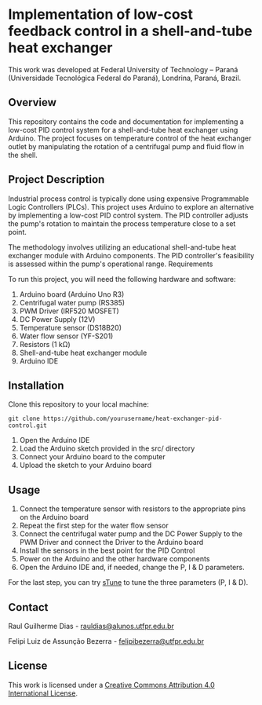 # Implementation of low-cost feedback control in a shell-and-tube heat exchanger

This work was developed at Federal University of Technology – Paraná (Universidade Tecnológica Federal do Paraná), Londrina, Paraná, Brazil.

## Overview

This repository contains the code and documentation for implementing a low-cost PID control system for a shell-and-tube heat exchanger using Arduino. The project focuses on temperature control of the heat exchanger outlet by manipulating the rotation of a centrifugal pump and fluid flow in the shell.

## Project Description

Industrial process control is typically done using expensive Programmable Logic Controllers (PLCs). This project uses Arduino to explore an alternative by implementing a low-cost PID control system. The PID controller adjusts the pump's rotation to maintain the process temperature close to a set point.

The methodology involves utilizing an educational shell-and-tube heat exchanger module with Arduino components. The PID controller's feasibility is assessed within the pump's operational range.
Requirements

To run this project, you will need the following hardware and software:

1. Arduino board (Arduino Uno R3)
2. Centrifugal water pump (RS385)
3. PWM Driver (IRF520 MOSFET)
4. DC Power Supply (12V)
5. Temperature sensor (DS18B20)
6. Water flow sensor (YF-S201)
7. Resistors (1 kΩ)
8. Shell-and-tube heat exchanger module
9. Arduino IDE

## Installation

Clone this repository to your local machine:
```
git clone https://github.com/yourusername/heat-exchanger-pid-control.git
```
1. Open the Arduino IDE
2. Load the Arduino sketch provided in the src/ directory
3. Connect your Arduino board to the computer
4. Upload the sketch to your Arduino board

## Usage

1. Connect the temperature sensor with resistors to the appropriate pins on the Arduino board
2. Repeat the first step for the water flow sensor
3. Connect the centrifugal water pump and the DC Power Supply to the PWM Driver and connect the Driver to the Arduino board
4. Install the sensors in the best point for the PID Control
5. Power on the Arduino and the other hardware components
6. Open the Arduino IDE and, if needed, change the P, I & D parameters.

For the last step, you can try [sTune](https://www.arduino.cc/reference/en/libraries/stune/) to tune the three parameters (P, I & D).

## Contact

Raul Guilherme Dias - rauldias@alunos.utfpr.edu.br

Felipi Luiz de Assunção Bezerra - felipibezerra@utfpr.edu.br

## License

This work is licensed under a [Creative Commons Attribution 4.0 International License](http://creativecommons.org/licenses/by/4.0/).
